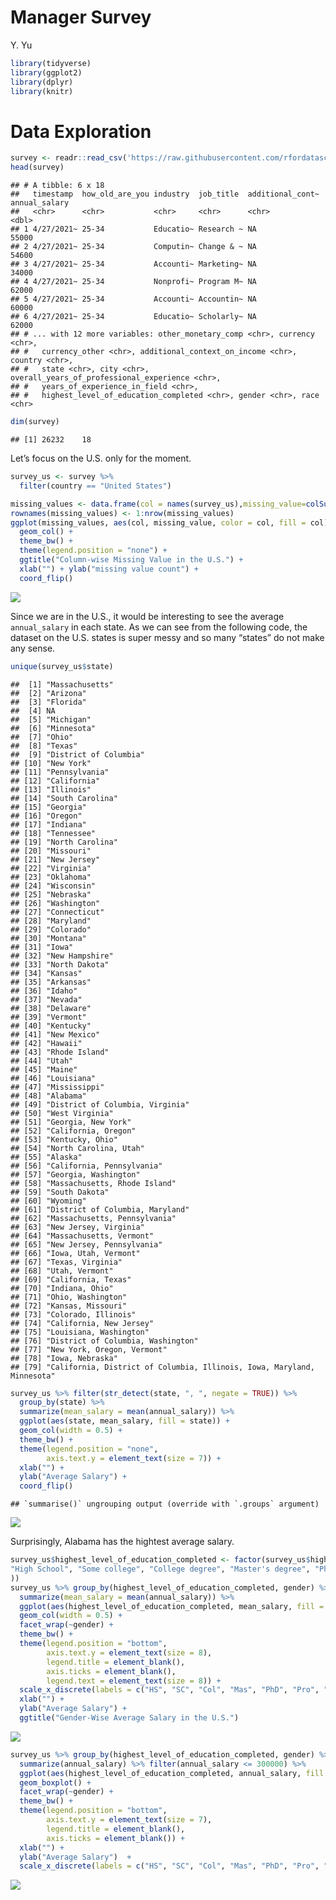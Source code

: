 Manager Survey
================
Y. Yu

``` r
library(tidyverse)
library(ggplot2)
library(dplyr)
library(knitr)
```

# Data Exploration

``` r
survey <- readr::read_csv('https://raw.githubusercontent.com/rfordatascience/tidytuesday/master/data/2021/2021-05-18/survey.csv')
head(survey)
```

    ## # A tibble: 6 x 18
    ##   timestamp  how_old_are_you industry  job_title  additional_cont~ annual_salary
    ##   <chr>      <chr>           <chr>     <chr>      <chr>                    <dbl>
    ## 1 4/27/2021~ 25-34           Educatio~ Research ~ NA                       55000
    ## 2 4/27/2021~ 25-34           Computin~ Change & ~ NA                       54600
    ## 3 4/27/2021~ 25-34           Accounti~ Marketing~ NA                       34000
    ## 4 4/27/2021~ 25-34           Nonprofi~ Program M~ NA                       62000
    ## 5 4/27/2021~ 25-34           Accounti~ Accountin~ NA                       60000
    ## 6 4/27/2021~ 25-34           Educatio~ Scholarly~ NA                       62000
    ## # ... with 12 more variables: other_monetary_comp <chr>, currency <chr>,
    ## #   currency_other <chr>, additional_context_on_income <chr>, country <chr>,
    ## #   state <chr>, city <chr>, overall_years_of_professional_experience <chr>,
    ## #   years_of_experience_in_field <chr>,
    ## #   highest_level_of_education_completed <chr>, gender <chr>, race <chr>

``` r
dim(survey)
```

    ## [1] 26232    18

Let’s focus on the U.S. only for the moment.

``` r
survey_us <- survey %>%
  filter(country == "United States")
```

``` r
missing_values <- data.frame(col = names(survey_us),missing_value=colSums(is.na(survey_us)))
rownames(missing_values) <- 1:nrow(missing_values)
ggplot(missing_values, aes(col, missing_value, color = col, fill = col)) +
  geom_col() +
  theme_bw() +
  theme(legend.position = "none") +
  ggtitle("Column-wise Missing Value in the U.S.") +
  xlab("") + ylab("missing value count") + 
  coord_flip() 
```

![](README_files/figure-gfm/unnamed-chunk-4-1.png)<!-- -->

Since we are in the U.S., it would be interesting to see the average
`annual_salary` in each state. As we can see from the following code,
the dataset on the U.S. states is super messy and so many “states” do
not make any sense.

``` r
unique(survey_us$state)
```

    ##  [1] "Massachusetts"                                                        
    ##  [2] "Arizona"                                                              
    ##  [3] "Florida"                                                              
    ##  [4] NA                                                                     
    ##  [5] "Michigan"                                                             
    ##  [6] "Minnesota"                                                            
    ##  [7] "Ohio"                                                                 
    ##  [8] "Texas"                                                                
    ##  [9] "District of Columbia"                                                 
    ## [10] "New York"                                                             
    ## [11] "Pennsylvania"                                                         
    ## [12] "California"                                                           
    ## [13] "Illinois"                                                             
    ## [14] "South Carolina"                                                       
    ## [15] "Georgia"                                                              
    ## [16] "Oregon"                                                               
    ## [17] "Indiana"                                                              
    ## [18] "Tennessee"                                                            
    ## [19] "North Carolina"                                                       
    ## [20] "Missouri"                                                             
    ## [21] "New Jersey"                                                           
    ## [22] "Virginia"                                                             
    ## [23] "Oklahoma"                                                             
    ## [24] "Wisconsin"                                                            
    ## [25] "Nebraska"                                                             
    ## [26] "Washington"                                                           
    ## [27] "Connecticut"                                                          
    ## [28] "Maryland"                                                             
    ## [29] "Colorado"                                                             
    ## [30] "Montana"                                                              
    ## [31] "Iowa"                                                                 
    ## [32] "New Hampshire"                                                        
    ## [33] "North Dakota"                                                         
    ## [34] "Kansas"                                                               
    ## [35] "Arkansas"                                                             
    ## [36] "Idaho"                                                                
    ## [37] "Nevada"                                                               
    ## [38] "Delaware"                                                             
    ## [39] "Vermont"                                                              
    ## [40] "Kentucky"                                                             
    ## [41] "New Mexico"                                                           
    ## [42] "Hawaii"                                                               
    ## [43] "Rhode Island"                                                         
    ## [44] "Utah"                                                                 
    ## [45] "Maine"                                                                
    ## [46] "Louisiana"                                                            
    ## [47] "Mississippi"                                                          
    ## [48] "Alabama"                                                              
    ## [49] "District of Columbia, Virginia"                                       
    ## [50] "West Virginia"                                                        
    ## [51] "Georgia, New York"                                                    
    ## [52] "California, Oregon"                                                   
    ## [53] "Kentucky, Ohio"                                                       
    ## [54] "North Carolina, Utah"                                                 
    ## [55] "Alaska"                                                               
    ## [56] "California, Pennsylvania"                                             
    ## [57] "Georgia, Washington"                                                  
    ## [58] "Massachusetts, Rhode Island"                                          
    ## [59] "South Dakota"                                                         
    ## [60] "Wyoming"                                                              
    ## [61] "District of Columbia, Maryland"                                       
    ## [62] "Massachusetts, Pennsylvania"                                          
    ## [63] "New Jersey, Virginia"                                                 
    ## [64] "Massachusetts, Vermont"                                               
    ## [65] "New Jersey, Pennsylvania"                                             
    ## [66] "Iowa, Utah, Vermont"                                                  
    ## [67] "Texas, Virginia"                                                      
    ## [68] "Utah, Vermont"                                                        
    ## [69] "California, Texas"                                                    
    ## [70] "Indiana, Ohio"                                                        
    ## [71] "Ohio, Washington"                                                     
    ## [72] "Kansas, Missouri"                                                     
    ## [73] "Colorado, Illinois"                                                   
    ## [74] "California, New Jersey"                                               
    ## [75] "Louisiana, Washington"                                                
    ## [76] "District of Columbia, Washington"                                     
    ## [77] "New York, Oregon, Vermont"                                            
    ## [78] "Iowa, Nebraska"                                                       
    ## [79] "California, District of Columbia, Illinois, Iowa, Maryland, Minnesota"

``` r
survey_us %>% filter(str_detect(state, ", ", negate = TRUE)) %>% 
  group_by(state) %>%
  summarize(mean_salary = mean(annual_salary)) %>%
  ggplot(aes(state, mean_salary, fill = state)) +
  geom_col(width = 0.5) +
  theme_bw() +
  theme(legend.position = "none",
        axis.text.y = element_text(size = 7)) +
  xlab("") +
  ylab("Average Salary") +
  coord_flip()
```

    ## `summarise()` ungrouping output (override with `.groups` argument)

![](README_files/figure-gfm/unnamed-chunk-6-1.png)<!-- -->

Surprisingly, Alabama has the hightest average salary.

``` r
survey_us$highest_level_of_education_completed <- factor(survey_us$highest_level_of_education_completed, levels = c(
"High School", "Some college", "College degree", "Master's degree", "PhD", "Professional degree (MD, JD, etc.)", "NA" 
))
survey_us %>% group_by(highest_level_of_education_completed, gender) %>%
  summarize(mean_salary = mean(annual_salary)) %>%
  ggplot(aes(highest_level_of_education_completed, mean_salary, fill = highest_level_of_education_completed)) +
  geom_col(width = 0.5) +
  facet_wrap(~gender) +
  theme_bw() +
  theme(legend.position = "bottom",
        axis.text.y = element_text(size = 8),
        legend.title = element_blank(),
        axis.ticks = element_blank(),
        legend.text = element_text(size = 8)) +
  scale_x_discrete(labels = c("HS", "SC", "Col", "Mas", "PhD", "Pro", "NA")) + 
  xlab("") +
  ylab("Average Salary") +
  ggtitle("Gender-Wise Average Salary in the U.S.")
```

![](README_files/figure-gfm/unnamed-chunk-7-1.png)<!-- -->

``` r
survey_us %>% group_by(highest_level_of_education_completed, gender) %>%
  summarize(annual_salary) %>% filter(annual_salary <= 300000) %>%
  ggplot(aes(highest_level_of_education_completed, annual_salary, fill = highest_level_of_education_completed)) +
  geom_boxplot() +
  facet_wrap(~gender) +
  theme_bw() +
  theme(legend.position = "bottom",
        axis.text.y = element_text(size = 7),
        legend.title = element_blank(),
        axis.ticks = element_blank()) +
  xlab("") +
  ylab("Average Salary")  +
  scale_x_discrete(labels = c("HS", "SC", "Col", "Mas", "PhD", "Pro", "NA")) 
```

![](README_files/figure-gfm/unnamed-chunk-8-1.png)<!-- -->
